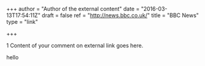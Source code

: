 +++
author = "Author of the external content"
date = "2016-03-13T17:54:11Z"
draft = false
ref = "http://news.bbc.co.uk/"
title = "BBC News"
type = "link"

+++

1 Content of your comment on external link goes here.

hello
